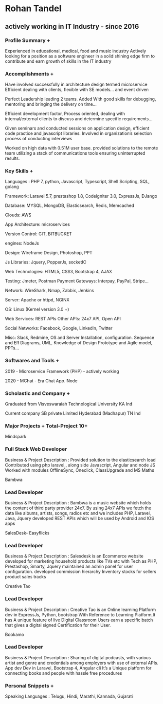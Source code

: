 # Rohan Tandel
## actively working in IT Industry - since 2016

### Profile Summary +
Experienced in educational, medical, food and music industry Actively looking for a position as a software engineer in a solid shining edge firm to contribute and earn growth of skills in the IT industry

### Accomplishments + 
Have involved successfully in architecture design termed microservice Efficient dealing with clients, flexible with SE models...  and event driven 

Perfect Leadership leading 2 teams. Added With good skills for debugging, mentoring and bringing the delivery on time...

Efficient development factor, Process oriented, dealing with internal/external clients to discuss and determine specific requirements...

Given seminars and conducted sessions on application design, efficient code practice and javascript libraries.  Involved  in organization’s selection process of conducting interviews

Worked on high data  with 0.51M user base. provided solutions to the remote team utilizing a stack of communications tools  ensuring uninterrupted results.

### Key Skills +
Languages : PHP 7, python, Javascript, Typescript, Shell Scripting, SQL, golang

Framework: Laravel 5.7, prestashop 1.8, Codeigniter 3.0, ExpressJs, DJango

Database: MYSQL, MongoDB, Elasticsearch, Redis, Memcached

Clouds: AWS

App Architecture: microservices 

Version Control: GIT, BITBUCKET    

engines: NodeJs

Design: Wireframe Design, Photoshop, PPT

Js Libraries: Jquery, PopperJs, socketIO 

Web Technologies: HTML5, CSS3, Bootstrap 4, AJAX

Testing: Jmeter, Postman Payment Gateways: Interpay, PayPal, Stripe...

Network: WireShark, Nmap, Zabbix, Jenkins

Server: Apache or httpd, NGINX

OS: Linux  (Kernel version 3.0 +)  

Web Services: REST APIs  Other APIs: 24x7 API, Open API

Social Networks: Facebook, Google, LinkedIn, Twitter

Misc: Slack, Redmine, OS and Server Installation, configuration. Sequence
and ER Diagrams, UML, Knowledge of Design Prototype and Agile model, PPTs…



### Softwares and Tools + 
2019 - Microservice Framework (PHP) - actively working

2020 - MChat - Era Chat App. Node


### Scholastic and Company + 

Graduated from Visveswaraiah Technological University KA Ind

Current company SB private Limited Hyderabad (Madhapur) TN Ind


### Major Projects +								Total-Project 10+ 


Mindspark
### Full Stack Web Developer
Business & Project Description :
Provided solution to the elasticsearch load
Contributed using php laravel,, along side Javascript, Angular and node JS
Worked with modules OfflineSync, Oneclick, ClassUpgrade and MS Maths

Bambwa
### Lead Developer
Business & Project Description :
Bambwa is a music website which holds the content of third party provider
24x7. By using 24x7 APIs we fetch the data like albums, artists, songs, radios etc and we includes PHP, Laravel, Java, Jquery
developed REST APIs which will be used by Android and IOS apps

SalesDesk- Easyflicks
### Lead Developer
Business & Project Description :
Salesdesk is an Ecommerce website developed for marketing household products like TVs etc with Tech as PHP, Prestashop, Smarty, Jquery
maintained an admin panel for user configuration. developed commission hierarchy
Inventory stocks for sellers product sales tracks

Creative Tao
### Lead Developer
Business & Project Description :
Creative Tao is an Online learning Platform dev in ExpressJs, Python, bootstrap
With Reference to Learning Platform,It has A unique feature of live Digital Classroom
Users earn a specific batch that gives a digital signed Certification for their User.

Bookamo 
### Lead Developer
Business & Project Description :
Sharing of digital podcasts, with various artist and genre and credentials  among
employers with use of external APIs. App dev Dev in Laravel, Bootstrap 4, Angular cli
It’s a Unique platform for connecting books and people with hassle free procedures



### Personal Snippets +
Speaking Languages	:	Telugu, Hindi, Marathi, Kannada, Gujarati
